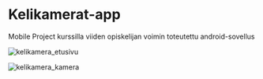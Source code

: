 # Kelikamerat-app
Mobile Project kurssilla viiden opiskelijan voimin toteutettu android-sovellus

![kelikamera_etusivu](https://user-images.githubusercontent.com/73750250/151023900-0f0831f3-3c11-49d2-9d06-ad86758cec8e.PNG)

![kelikamera_kamera](https://user-images.githubusercontent.com/73750250/151023939-60c37d83-0c72-450e-91b1-f606e5b0a383.PNG)
